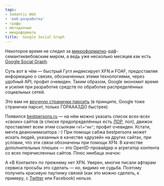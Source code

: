 ```yaml
---
tags:
- Semantic Web
- 'веб-разработка'
- графы
- метаданные
- микроформаты
title:  Google Social Graph
---
```


Некоторое время не следил за [микроформатно][]-рдф-семантиквебовским
миром, а ведь уже несколько месяцев как есть [Google Social Graph][].

Суть вот в чём — быстрый Гугл индексирует XFN и FOAF, предоставляя
информацию о связях, обозначенных этими технологиями, через удобный API;
профит очевиден. Таким образом, Google экономит время и усилия при
разработке средств по обработке распределённых социальных сетей.

Это вам не [вручную странички парсить][] (в принципе, Google тоже
странички парсит, только ГОРАААЗДО быстрее).

Появился [bestpersons.ru][] — на нём можно указать список всех-всех
«своих» сайтов (в списке предопределённых есть [ЛОР][], лол), движок
проставляет всем этим ссылкам `rel="me"`; профит очевиден. Кстати, мечта
деанонимизатора :-) При помощи сабжа bestpersons может искать людей,
указанных в качестве «друзей» на других сайтах, при условии, что эти
связи обозначены при помощи XFN. В качестве дополнительных плюшек — это
OpenID-провайдер и агрегатор контента со всех перечисленных сайтов. Плюс
ниибаца значок:

А «В Контакте» по прежнему нет XFN. Уверен, многие писали афтарам
сервиса просьбы это сделать — но, видимо не судьба. Поэтому получить
красивую паутинку связей (как это можно сделать, к примеру, с
[Twitter][] или Facebook) нельзя.

  [микроформатно]: http://dzhus.org/blog/entry/what-are-microformats
  [Google Social Graph]: http://code.google.com/intl/ru_ALL/apis/socialgraph/
  [вручную странички парсить]: http://dzhus.org/blog/entry/simple-microformat-xslt-extraction/
  [bestpersons.ru]: http://dzhus.bestpersons.ru/
  [ЛОР]: http://linux.org.ru/
  [Twitter]: http://www.twitter.com/dzhus
